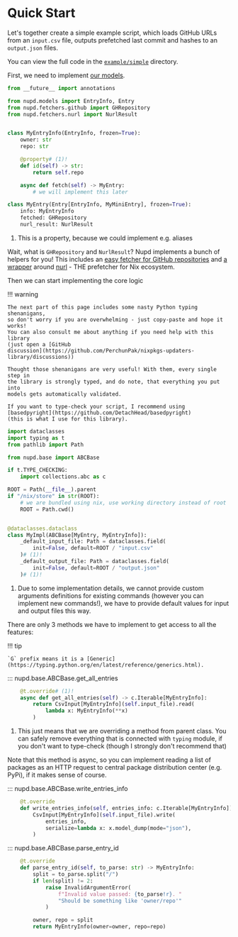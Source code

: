 # Quick Start

Let's together create a simple example script, which loads GitHub URLs from an
`input.csv` file, outputs prefetched last commit and hashes to an
`output.json` files.

You can view the full code in the
[`example/simple`](https://github.com/PerchunPak/nixpkgs-updaters-library/tree/main/example/simple)
directory.

First, we need to implement [our models](./design/models.md).

```py title="script.py"
from __future__ import annotations

from nupd.models import EntryInfo, Entry
from nupd.fetchers.github import GHRepository
from nupd.fetchers.nurl import NurlResult


class MyEntryInfo(EntryInfo, frozen=True):
    owner: str
    repo: str

    @property# (1)!
    def id(self) -> str:
        return self.repo

    async def fetch(self) -> MyEntry:
        # we will implement this later

class MyEntry(Entry[EntryInfo, MyMiniEntry], frozen=True):
    info: MyEntryInfo
    fetched: GHRepository
    nurl_result: NurlResult
```

1. This is a property, because we could implement e.g. aliases

Wait, what is `GHRepository` and `NurlResult`? Nupd implements a bunch of
helpers for you! This includes an [easy fetcher for GitHub
repositories](./helpers/github.md) and [a wrapper](./helpers/nurl.md) around
[nurl](https://github.com/nix-community/nurl) - THE prefetcher for Nix
ecosystem.

Then we can start implementing the core logic

!!! warning

    The next part of this page includes some nasty Python typing shenanigans,
    so don't worry if you are overwhelming - just copy-paste and hope it works!
    You can also consult me about anything if you need help with this library
    (just open a [GitHub
    discussion](https://github.com/PerchunPak/nixpkgs-updaters-library/discussions))

    Thought those shenanigans are very useful! With them, every single step in
    the library is strongly typed, and do note, that everything you put into
    models gets automatically validated.

    If you want to type-check your script, I recommend using
    [basedpyright](https://github.com/DetachHead/basedpyright)
    (this is what I use for this library).

```py title="script.py"
import dataclasses
import typing as t
from pathlib import Path

from nupd.base import ABCBase

if t.TYPE_CHECKING:
    import collections.abc as c

ROOT = Path(__file__).parent
if "/nix/store" in str(ROOT):
    # we are bundled using nix, use working directory instead of root
    ROOT = Path.cwd()


@dataclasses.dataclass
class MyImpl(ABCBase[MyEntry, MyEntryInfo]):
    _default_input_file: Path = dataclasses.field(
        init=False, default=ROOT / "input.csv"
    )# (1)!
    _default_output_file: Path = dataclasses.field(
        init=False, default=ROOT / "output.json"
    )# (1)!
```

1. Due to some implementation details, we cannot provide custom arguments
   definitions for existing commands (however you can implement new commands!),
   we have to provide default values for input and output files this way.

There are only 3 methods we have to implement to get access to all the features:

!!! tip

    `G` prefix means it is a [Generic](https://typing.python.org/en/latest/reference/generics.html).

::: nupd.base.ABCBase.get_all_entries

```py title="script.py"
    @t.override# (1)!
    async def get_all_entries(self) -> c.Iterable[MyEntryInfo]:
        return CsvInput[MyEntryInfo](self.input_file).read(
            lambda x: MyEntryInfo(**x)
        )
```

1. This just means that we are overriding a method from parent class. You can
   safely remove everything that is connected with `typing` module, if you
   don't want to type-check (though I strongly don't recommend that)

Note that this method is async, so you can implement reading a list of packages
as an HTTP request to central package distribution center (e.g. PyPi), if it
makes sense of course.

::: nupd.base.ABCBase.write_entries_info

```py title="script.py"
    @t.override
    def write_entries_info(self, entries_info: c.Iterable[MyEntryInfo]) -> None:
        CsvInput[MyEntryInfo](self.input_file).write(
            entries_info,
            serialize=lambda x: x.model_dump(mode="json"),
        )
```

::: nupd.base.ABCBase.parse_entry_id

```py title="script.py"
    @t.override
    def parse_entry_id(self, to_parse: str) -> MyEntryInfo:
        split = to_parse.split("/")
        if len(split) != 2:
            raise InvalidArgumentError(
                f"Invalid value passed: {to_parse!r}. "
                "Should be something like 'owner/repo'"
            )

        owner, repo = split
        return MyEntryInfo(owner=owner, repo=repo)
```
